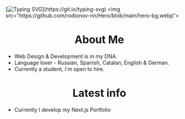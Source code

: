 [![Typing SVG](https://readme-typing-svg.demolab.com?font=Geist&weight=800&size=24&pause=1000&color=FFFFFF&center=true&width=1000&height=100&lines=Welcome+to+my+GitHub!)](https://git.io/typing-svg)
<img src="https://github.com/rodionov-nn/Hero/blob/main/hero-bg.webp">
<h1 align='center'>About Me</h1>
<ul>
  <li>Web Design & Development is in my DNA.</li>
  <li>Language lover - Russian, Spanish, Catalan, English & German.</li>
  <li>Currently a student, i'm open to hire.</li>
</ul>
<h1 align='center'>Latest info</h1>
<ul>
  <li>Currently I develop my Next.js Portfolio</li>
</ul>
